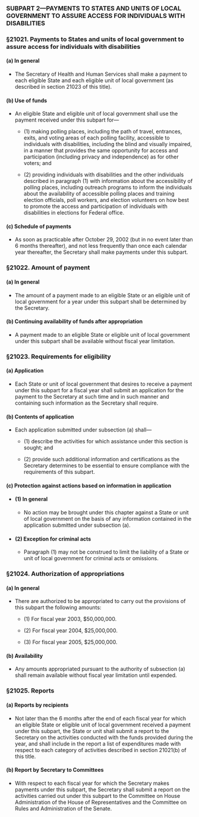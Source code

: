 ### SUBPART 2—PAYMENTS TO STATES AND UNITS OF LOCAL GOVERNMENT TO ASSURE ACCESS FOR INDIVIDUALS WITH DISABILITIES

### §21021. Payments to States and units of local government to assure access for individuals with disabilities
#### (a) In general
* The Secretary of Health and Human Services shall make a payment to each eligible State and each eligible unit of local government (as described in section 21023 of this title).

#### (b) Use of funds
* An eligible State and eligible unit of local government shall use the payment received under this subpart for—

  * (1) making polling places, including the path of travel, entrances, exits, and voting areas of each polling facility, accessible to individuals with disabilities, including the blind and visually impaired, in a manner that provides the same opportunity for access and participation (including privacy and independence) as for other voters; and

  * (2) providing individuals with disabilities and the other individuals described in paragraph (1) with information about the accessibility of polling places, including outreach programs to inform the individuals about the availability of accessible polling places and training election officials, poll workers, and election volunteers on how best to promote the access and participation of individuals with disabilities in elections for Federal office.

#### (c) Schedule of payments
* As soon as practicable after October 29, 2002 (but in no event later than 6 months thereafter), and not less frequently than once each calendar year thereafter, the Secretary shall make payments under this subpart.

### §21022. Amount of payment
#### (a) In general
* The amount of a payment made to an eligible State or an eligible unit of local government for a year under this subpart shall be determined by the Secretary.

#### (b) Continuing availability of funds after appropriation
* A payment made to an eligible State or eligible unit of local government under this subpart shall be available without fiscal year limitation.

### §21023. Requirements for eligibility
#### (a) Application
* Each State or unit of local government that desires to receive a payment under this subpart for a fiscal year shall submit an application for the payment to the Secretary at such time and in such manner and containing such information as the Secretary shall require.

#### (b) Contents of application
* Each application submitted under subsection (a) shall—

  * (1) describe the activities for which assistance under this section is sought; and

  * (2) provide such additional information and certifications as the Secretary determines to be essential to ensure compliance with the requirements of this subpart.

#### (c) Protection against actions based on information in application
* #### (1) In general
  * No action may be brought under this chapter against a State or unit of local government on the basis of any information contained in the application submitted under subsection (a).

* #### (2) Exception for criminal acts
  * Paragraph (1) may not be construed to limit the liability of a State or unit of local government for criminal acts or omissions.

### §21024. Authorization of appropriations
#### (a) In general
* There are authorized to be appropriated to carry out the provisions of this subpart the following amounts:

  * (1) For fiscal year 2003, $50,000,000.

  * (2) For fiscal year 2004, $25,000,000.

  * (3) For fiscal year 2005, $25,000,000.

#### (b) Availability
* Any amounts appropriated pursuant to the authority of subsection (a) shall remain available without fiscal year limitation until expended.

### §21025. Reports
#### (a) Reports by recipients
* Not later than the 6 months after the end of each fiscal year for which an eligible State or eligible unit of local government received a payment under this subpart, the State or unit shall submit a report to the Secretary on the activities conducted with the funds provided during the year, and shall include in the report a list of expenditures made with respect to each category of activities described in section 21021(b) of this title.

#### (b) Report by Secretary to Committees
* With respect to each fiscal year for which the Secretary makes payments under this subpart, the Secretary shall submit a report on the activities carried out under this subpart to the Committee on House Administration of the House of Representatives and the Committee on Rules and Administration of the Senate.